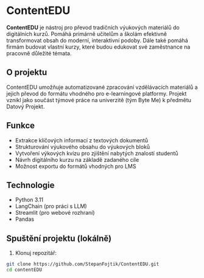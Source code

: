 # ContentEDU

**ContentEDU** je nástroj pro převod tradičních výukových materiálů do digitálních kurzů. 
Pomáhá primárně učitelům a školám efektivně transformovat obsah do moderní, interaktivní podoby.
Dále také pomáhá firmám budovat vlastní kurzy, které budou edukovat své zaměstnance na pracovně důležité témata.

## O projektu

ContentEDU umožňuje automatizované zpracování vzdělávacích materiálů a jejich převod do formátu vhodného pro e-learningové platformy. 
Projekt vznikl jako součást týmové práce na univerzitě (tým Byte Me) k předmětu Datový Projekt.

## Funkce

- Extrakce klíčových informací z textových dokumentů
- Strukturování výukového obsahu do výukových bloků
- Vytvoření výkových kvízu pro zjištění nabytých znalostí studentů
- Návrh digitálního kurzu na základě zadaného cíle
- Možnost exportu do formátů vhodných pro LMS 

## Technologie

- Python 3.11
- LangChain (pro práci s LLM)
- Streamlit (pro webové rozhraní)
- Pandas

## Spuštění projektu (lokálně)

1. Klonuj repozitář:

```bash
git clone https://github.com/StepanFojtik/ContentEDU.git
cd contentEDU
